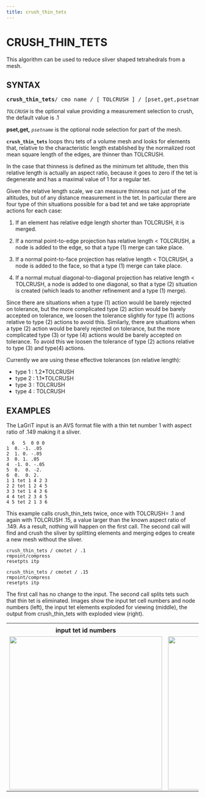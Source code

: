 ```yaml
---
title: crush_thin_tets
---
```


# CRUSH_THIN_TETS

This algorithm can be used to reduce sliver shaped tetrahedrals from a mesh.

## SYNTAX

<pre>
<b>crush_thin_tets</b>/ cmo_name / [ TOLCRUSH ] / [pset,get,psetname]
</pre>

*`TOLCRUSH`* is the optional value providing a measurement selection to crush, the default value is .1

**pset,get,** *`psetname`* is the optional node selection for part of the mesh.



**`crush_thin_tets`** loops thru tets of a volume mesh
and looks for elements that, relative to the characteristic
length established by the normalized root mean square length
of the edges, are thinner than TOLCRUSH. 

In the case that thinness is defined as the minimum tet altitude, then this relative length
is actually an aspect ratio, because it goes to zero if
the tet is degenerate and has a maximal value of 1 for a regular tet.  

Given the relative length scale, we can measure thinness
not just of the altitudes, but of any distance measurement in the tet.
In particular there are four type of thin situations
possible for a bad tet and we take appropriate actions for each case:

1) If an element has relative edge length shorter than TOLCRUSH, it is merged.

2) If a normal point-to-edge projection has relative length < TOLCRUSH,
    a node is added to the edge, so that a type (1) merge can take place.

3) If a normal point-to-face projection has relative length < TOLCRUSH,
     a node is added to the face, so that a type (1) merge can take place.

4) If a normal mutual diagonal-to-diagonal projection has relative length < TOLCRUSH, 
    a node is added to one diagonal, so that a type (2) situation is created
    (which leads to another refinement and a type (1) merge).

Since there are situations when a type (1) action would be barely
rejected on tolerance, but the more complicated type (2) action
would be barely accepted on tolerance, we loosen the tolerance
slightly for type (1) actions relative to type (2) actions to avoid this.
Similarly, there are situations when a type (2) action would be
barely rejected on tolerance, but the more complicated type (3)
or type (4) actions would be barely accepted on tolerance.
To avoid this we loosen the tolerance of type (2) actions relative
to type (3) and type(4) actions.

Currently we are using these effective tolerances (on relative length):
- type 1 : 1.2*TOLCRUSH
- type 2 : 1.1*TOLCRUSH
- type 3 : TOLCRUSH
- type 4 : TOLCRUSH


## EXAMPLES

The LaGriT input is an AVS format file with a thin tet number 1 with aspect ratio of .149 making it a sliver.
```
  6   5  0 0 0
1  0. -1. .05 
2  1. 0. -.05 
3  0. 1. .05 
4  -1. 0. -.05 
5  0.  0. -2.
6  0.  0. 2.
1 1 tet 1 4 2 3
2 2 tet 1 2 4 5
3 3 tet 1 4 3 6
4 4 tet 2 3 4 5
4 5 tet 2 1 3 6
```

This example calls crush_thin_tets twice, once with TOLCRUSH= .1 and again with TOLCRUSH .15, a value larger than the known aspect ratio of .149.
As a result, nothing will happen on the first call. The second call will find and crush the sliver by splitting elements and merging edges to create a new mesh without the sliver.
```
crush_thin_tets / cmotet / .1
rmpoint/compress
resetpts itp

crush_thin_tets / cmotet / .15
rmpoint/compress
resetpts itp
```

The first call has no change to the input. The second call splits tets such that thin tet is eliminated. Images show the input tet cell numbers and node numbers (left), the input tet elements exploded for viewing (middle), the output from crush_thin_tets with exploded view (right).

|  |  |   | 
| :---: | :---: | :---:  | 
|  |  |   | 
|  **input tet id numbers** |  **input tets exploded** |  **output tets exploded**  | 
| <img width="400" src="https://lanl.github.io/LaGriT/assets/images/crush_input.png"> | <img width="400" src="https://lanl.github.io/LaGriT/assets/images/crush_input_ex.png"> | <img width="400" src="https://lanl.github.io/LaGriT/assets/images/crush_output_ex.png">  | 
